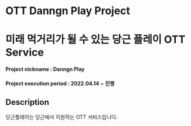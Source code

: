 # OTT Danngn Play Project

# 미래 먹거리가 될 수 있는 당근 플레이 OTT Service

#### Project nickname : Danngn Play

#### Project execution period : 2022.04.14 ~ 진행
 
## Description

당근플레이는 당근에서 지원하는 OTT 서비스입니다.
